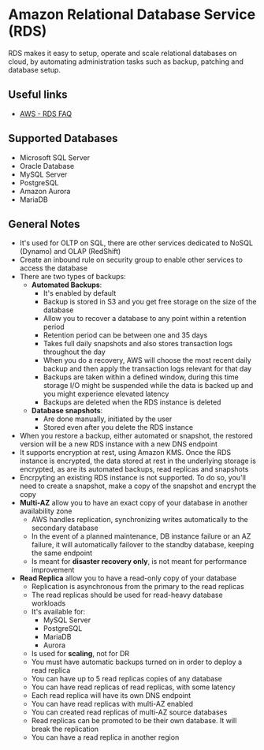 # Amazon Relational Database Service (RDS)
RDS makes it easy to setup, operate and scale relational databases on cloud, by automating administration tasks such as backup, patching and database setup.

## Useful links
- [AWS - RDS FAQ](https://aws.amazon.com/rds/faqs/)

## Supported Databases
- Microsoft SQL Server
- Oracle Database
- MySQL Server
- PostgreSQL
- Amazon Aurora
- MariaDB

## General Notes
- It's used for OLTP on SQL, there are other services dedicated to NoSQL (Dynamo) and OLAP (RedShift)
- Create an inbound rule on security group to enable other services to access the database
- There are two types of backups: 
    - **Automated Backups**:
        - It's enabled by default
        - Backup is stored in S3 and you get free storage on the size of the database
        - Allow you to recover a database to any point within a retention period
        - Retention period can be between one and 35 days
        - Takes full daily snapshots and also stores transaction logs throughout the day
        - When you do a recovery, AWS will choose the most recent daily backup and then apply the transaction logs relevant for that day
        - Backups are taken within a defined window, during this time storage I/O might be suspended while the data is backed up and you might experience elevated latency
        - Backups are deleted when the RDS instance is deleted
    - **Database snapshots**:
        - Are done manually, initiated by the user
        - Stored even after you delete the RDS instance
- When you restore a backup, either automated or snapshot, the restored version will be a new RDS instance with a new DNS endpoint
- It supports encryption at rest, using Amazon KMS. Once the RDS instance is encrypted, the data stored at rest in the underlying storage is encrypted, as are its automated backups, read replicas and snapshots
- Encrpyting an existing RDS instance is not supported. To do so, you'll need to create a snapshot, make a copy of the snapshot and encrypt the copy
- **Multi-AZ** allow you to have an exact copy of your database in another availability zone
    - AWS handles replication, synchronizing writes automatically to the secondary database
    - In the event of a planned maintenance, DB instance failure or an AZ failure, it will automatically failover to the standby database, keeping the same endpoint
    - Is meant for **disaster recovery only**, is not meant for performance improvement
- **Read Replica** allow you to have a read-only copy of your database
    - Replication is asynchronous from the primary to the read replicas
    - The read replicas should be used for read-heavy database workloads
    - It's available for:
        - MySQL Server
        - PostgreSQL
        - MariaDB
        - Aurora
    - Is used for **scaling**, not for DR
    - You must have automatic backups turned on in order to deploy a read replica
    - You can have up to 5 read replicas copies of any database
    - You can have read replicas of read replicas, with some latency
    - Each read replica will have its own DNS endpoint
    - You can have read replicas with multi-AZ enabled
    - You can created read replicas of multi-AZ source databases
    - Read replicas can be promoted to be their own database. It will break the replication
    - You can have a read replica in another region